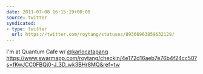 ```yaml
---
date: 2011-07-08 16:15:19+00:00
source: twitter
syndicated:
- type: twitter
  url: https://twitter.com/roytang/statuses/89366963859632129/
---
```


I'm at Quantum Cafe w/ [@karlocatapang](https://twitter.com/karlocatapang/) https://www.swarmapp.com/roytang/checkin/4e172d16aeb7e76b4f24cc50?s=fKwJCC0FBQj0-J_3D_wk3BHr8MQ&ref=tw